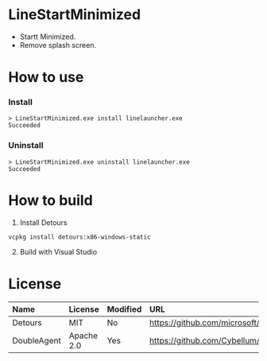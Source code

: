 # LineStartMinimized
- Startt Minimized.
- Remove splash screen.

# How to use
### Install
```
> LineStartMinimized.exe install linelauncher.exe
Succeeded
```

### Uninstall
```
> LineStartMinimized.exe uninstall linelauncher.exe
Succeeded
```

# How to build
1. Install Detours
```
vcpkg install detours:x86-windows-static
```

2. Build with Visual Studio

# License
|Name|License|Modified|URL|
|:--|:--|:--|:--|
|Detours|MIT|No|https://github.com/microsoft/Detours|
|DoubleAgent|Apache 2.0|Yes|https://github.com/Cybellum/DoubleAgent|
